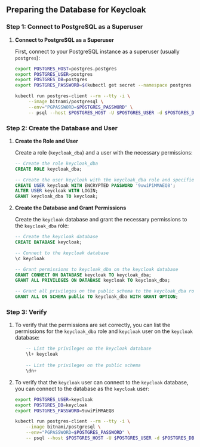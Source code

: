 ## Preparing the Database for Keycloak

### Step 1: Connect to PostgreSQL as a Superuser

1. **Connect to PostgreSQL as a Superuser**

   First, connect to your PostgreSQL instance as a superuser (usually `postgres`):

   ```sh
   export POSTGRES_HOST=postgres.postgres
   export POSTGRES_USER=postgres
   export POSTGRES_DB=postgres
   export POSTGRES_PASSWORD=$(kubectl get secret --namespace postgres postgres-secret -o jsonpath="{.data.adminPassword}" | base64 --decode)
   ```
    
   ```sh
   kubectl run postgres-client --rm --tty -i \
        --image bitnami/postgresql \
        --env="PGPASSWORD=$POSTGRES_PASSWORD" \
        -- psql --host $POSTGRES_HOST -U $POSTGRES_USER -d $POSTGRES_DB
   ```

### Step 2: Create the Database and User

1. **Create the Role and User**

   Create a role (`keycloak_dba`) and a user with the necessary permissions:

   ```sql
   -- Create the role keycloak_dba
   CREATE ROLE keycloak_dba;

   -- Create the user keycloak with the keycloak_dba role and specified password
   CREATE USER keycloak WITH ENCRYPTED PASSWORD '9uwiPiMMAEQ8';
   ALTER USER keycloak WITH LOGIN;
   GRANT keycloak_dba TO keycloak;
   ```

2. **Create the Database and Grant Permissions**

   Create the `keycloak` database and grant the necessary permissions to the `keycloak_dba` role:

   ```sql
   -- Create the keycloak database
   CREATE DATABASE keycloak;

   -- Connect to the keycloak database
   \c keycloak

   -- Grant permissions to keycloak_dba on the keycloak database
   GRANT CONNECT ON DATABASE keycloak TO keycloak_dba;
   GRANT ALL PRIVILEGES ON DATABASE keycloak TO keycloak_dba;

   -- Grant all privileges on the public schema to the keycloak_dba role
   GRANT ALL ON SCHEMA public TO keycloak_dba WITH GRANT OPTION;

   ```

### Step 3: Verify

1. To verify that the permissions are set correctly, you can list the permissions for the `keycloak_dba` role and `keycloak` user on the `keycloak` database:

    ```sql
        -- List the privileges on the keycloak database
        \l+ keycloak
        
        -- List the privileges on the public schema
        \dn+
    ```

2. To verify that the `keycloak` user can connect to the `keycloak` database, you can connect to the database as the `keycloak` user:

    ```sh
    export POSTGRES_USER=keycloak
    export POSTGRES_DB=keycloak
    export POSTGRES_PASSWORD=9uwiPiMMAEQ8
    ```

    ```sh
    kubectl run postgres-client --rm --tty -i \
        --image bitnami/postgresql \
        --env="PGPASSWORD=$POSTGRES_PASSWORD" \
        -- psql --host $POSTGRES_HOST -U $POSTGRES_USER -d $POSTGRES_DB
    ```